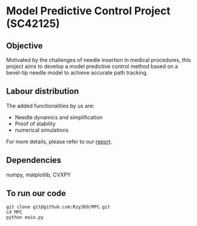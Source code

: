 # Model Predictive Control Project (SC42125)

## Objective
Motivated by the challenges of needle insertion in medical procedures, this project aims to develop a model predictive control method based on a bevel-tip needle model to achieve accurate path tracking.

## Labour distribution

The added functionalities by us are:

- Needle dynamics and simplification
- Proof of stability
- numerical simulations

For more details, please refer to our [report](https://github.com/Rzy369/MPC/blob/main/report.pdf).

## Dependencies

numpy, matplotlib, CVXPY

## To run our code

```
git clone git@github.com:Rzy369/MPC.git
cd MPC
python main.py
```

